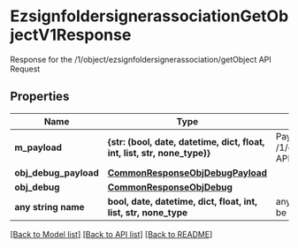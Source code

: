 # EzsignfoldersignerassociationGetObjectV1Response

Response for the /1/object/ezsignfoldersignerassociation/getObject API Request
## Properties
Name | Type | Description | Notes
------------ | ------------- | ------------- | -------------
**m_payload** | **{str: (bool, date, datetime, dict, float, int, list, str, none_type)}** | Payload for the /1/object/ezsignfoldersignerassociation/getObject API Request | 
**obj_debug_payload** | [**CommonResponseObjDebugPayload**](CommonResponseObjDebugPayload.md) |  | [optional] 
**obj_debug** | [**CommonResponseObjDebug**](CommonResponseObjDebug.md) |  | [optional] 
**any string name** | **bool, date, datetime, dict, float, int, list, str, none_type** | any string name can be used but the value must be the correct type | [optional]

[[Back to Model list]](../README.md#documentation-for-models) [[Back to API list]](../README.md#documentation-for-api-endpoints) [[Back to README]](../README.md)


